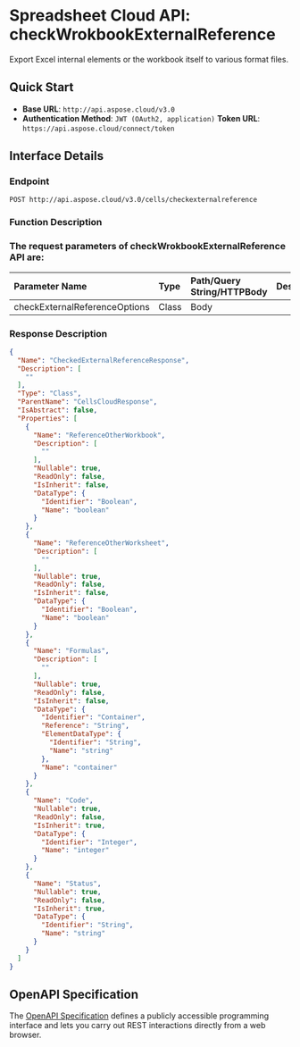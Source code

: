 # **Spreadsheet Cloud API: checkWrokbookExternalReference**

Export Excel internal elements or the workbook itself to various format files. 

## **Quick Start**

- **Base URL**: `http://api.aspose.cloud/v3.0`
- **Authentication Method**: `JWT (OAuth2, application)`  **Token URL**: `https://api.aspose.cloud/connect/token`
## **Interface Details**

### **Endpoint** 

```
POST http://api.aspose.cloud/v3.0/cells/checkexternalreference
```

### **Function Description**

### The request parameters of **checkWrokbookExternalReference** API are: 

| Parameter Name | Type | Path/Query String/HTTPBody | Description | 
| :- | :- | :- |:- | 
|checkExternalReferenceOptions|Class|Body||


### **Response Description**
```json
{
  "Name": "CheckedExternalReferenceResponse",
  "Description": [
    ""
  ],
  "Type": "Class",
  "ParentName": "CellsCloudResponse",
  "IsAbstract": false,
  "Properties": [
    {
      "Name": "ReferenceOtherWorkbook",
      "Description": [
        ""
      ],
      "Nullable": true,
      "ReadOnly": false,
      "IsInherit": false,
      "DataType": {
        "Identifier": "Boolean",
        "Name": "boolean"
      }
    },
    {
      "Name": "ReferenceOtherWorksheet",
      "Description": [
        ""
      ],
      "Nullable": true,
      "ReadOnly": false,
      "IsInherit": false,
      "DataType": {
        "Identifier": "Boolean",
        "Name": "boolean"
      }
    },
    {
      "Name": "Formulas",
      "Description": [
        ""
      ],
      "Nullable": true,
      "ReadOnly": false,
      "IsInherit": false,
      "DataType": {
        "Identifier": "Container",
        "Reference": "String",
        "ElementDataType": {
          "Identifier": "String",
          "Name": "string"
        },
        "Name": "container"
      }
    },
    {
      "Name": "Code",
      "Nullable": true,
      "ReadOnly": false,
      "IsInherit": true,
      "DataType": {
        "Identifier": "Integer",
        "Name": "integer"
      }
    },
    {
      "Name": "Status",
      "Nullable": true,
      "ReadOnly": false,
      "IsInherit": true,
      "DataType": {
        "Identifier": "String",
        "Name": "string"
      }
    }
  ]
}
```

## OpenAPI Specification

The [OpenAPI Specification](https://reference.aspose.cloud/cells/#/DataCheckingController/CheckWrokbookExternalReference) defines a publicly accessible programming interface and lets you carry out REST interactions directly from a web browser.

